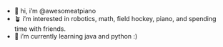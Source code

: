 - 🌷 hi, i’m @awesomeatpiano
- 🪴 i’m interested in robotics, math, field hockey, piano, and spending time with friends.
- 🌱 i’m currently learning java and python :)

<!---
awesomeatpiano/awesomeatpiano is a ✨ special ✨ repository because its `README.md` (this file) appears on your GitHub profile.
You can click the Preview link to take a look at your changes.
--->
